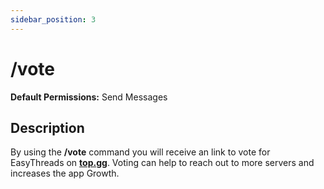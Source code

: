 ```yaml
---
sidebar_position: 3
---
```


# /vote
**Default Permissions:** Send Messages
## Description
By using the **/vote** command you will receive an link to vote for EasyThreads on **[top.gg](https://top.gg/bot/992796487048233000/vote)**. Voting can help to reach out to more servers and increases the app Growth.